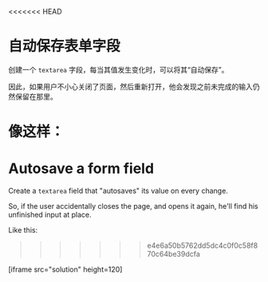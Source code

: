 
<<<<<<< HEAD
# 自动保存表单字段

创建一个 `textarea` 字段，每当其值发生变化时，可以将其“自动保存”。

因此，如果用户不小心关闭了页面，然后重新打开，他会发现之前未完成的输入仍然保留在那里。

像这样：
=======
# Autosave a form field

Create a `textarea` field that "autosaves" its value on every change.

So, if the user accidentally closes the page, and opens it again, he'll find his unfinished input at place.

Like this:
>>>>>>> e4e6a50b5762dd5dc4c0f0c58f870c64be39dcfa

[iframe src="solution" height=120]
